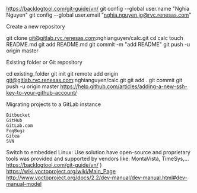 https://backlogtool.com/git-guide/vn/
git config --global user.name "Nghia Nguyen"
git config --global user.email "nghia.nguyen.jg@rvc.renesas.com"

Create a new repository

git clone git@gitlab.rvc.renesas.com:nghianguyen/calc.git
cd calc
touch README.md
git add README.md
git commit -m "add README"
git push -u origin master

Existing folder or Git repository

cd existing_folder
git init
git remote add origin git@gitlab.rvc.renesas.com:nghianguyen/calc.git
git add .
git commit
git push -u origin master
https://help.github.com/articles/adding-a-new-ssh-key-to-your-github-account/

Migrating projects to a GitLab instance

    Bitbucket
    GitHub
    GitLab.com
    FogBugz
    Gitea
    SVN
Switch to embedded Linux: Use solution have open-source and proprietary tools was provided and supported by vendors like: MontaVista, TimeSys,…
https://backlogtool.com/git-guide/vn/ )
https://wiki.yoctoproject.org/wiki/Main_Page
http://www.yoctoproject.org/docs/2.2/dev-manual/dev-manual.html#dev-manual-model
